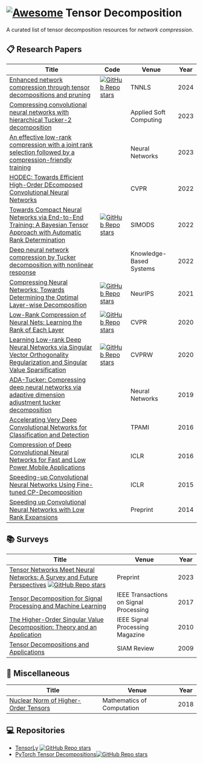 # [![Awesome](https://awesome.re/badge.svg)](https://awesome.re) Tensor Decomposition 
A curated list of tensor decomposition resources for *network compression*.

## :clipboard: Research Papers
| Title                                                        | Code      | Venue      | Year |
| ------------------------------------------------------------ | ----------| ---------- | ---- |
| [Enhanced network compression through tensor decompositions and pruning](https://hal.science/hal-04475167v1) |[![GitHub Repo stars](https://img.shields.io/github/stars/pvtien96/NORTON)](https://github.com/pvtien96/NORTON)| TNNLS | 2024 |
| [Compressing convolutional neural networks with hierarchical Tucker-2 decomposition](https://www.sciencedirect.com/science/article/pii/S156849462200905X) || Applied Soft Computing | 2023 |
| [An effective low-rank compression with a joint rank selection followed by a compression-friendly training](https://www.sciencedirect.com/science/article/pii/S0893608023000242) || Neural Networks | 2023 |
| [HODEC: Towards Efficient High-Order DEcomposed Convolutional Neural Networks](https://ieeexplore.ieee.org/document/9879408) || CVPR | 2022 |
| [Towards Compact Neural Networks via End-to-End Training: A Bayesian Tensor Approach with Automatic Rank Determination](https://arxiv.org/abs/2010.08689) |[![GitHub Repo stars](https://img.shields.io/github/stars/colehawkins/bayesian-tensor-rank-determination)](https://github.com/colehawkins/bayesian-tensor-rank-determination)| SIMODS | 2022 |
| [Deep neural network compression by Tucker decomposition with nonlinear response](https://www.sciencedirect.com/science/article/pii/S0950705122000326) || Knowledge-Based Systems | 2022 |
| [Compressing Neural Networks: Towards Determining the Optimal Layer-wise Decomposition](https://arxiv.org/abs/2107.11442) |[![GitHub Repo stars](https://img.shields.io/github/stars/lucaslie/torchprune)](https://github.com/lucaslie/torchprune)| NeurIPS | 2021 |
| [Low-Rank Compression of Neural Nets: Learning the Rank of Each Layer](https://ieeexplore.ieee.org/document/9157223) |[![GitHub Repo stars](https://img.shields.io/github/stars/UCMerced-ML/LC-model-compression)](https://github.com/UCMerced-ML/LC-model-compression)| CVPR | 2020 |
| [Learning Low-rank Deep Neural Networks via Singular Vector Orthogonality Regularization and Singular Value Sparsification](https://arxiv.org/abs/2004.09031) |[![GitHub Repo stars](https://img.shields.io/github/stars/yanghr/SVD_Prune_EDLCV)](https://github.com/yanghr/SVD_Prune_EDLCV)| CVPRW | 2020 |
| [ADA-Tucker: Compressing deep neural networks via adaptive dimension adjustment tucker decomposition](https://www.sciencedirect.com/science/article/pii/S0893608018303010) || Neural Networks | 2019 |
| [Accelerating Very Deep Convolutional Networks for Classification and Detection](https://arxiv.org/abs/1505.06798) || TPAMI | 2016 |
| [Compression of Deep Convolutional Neural Networks for Fast and Low Power Mobile Applications](https://arxiv.org/abs/1511.06530) || ICLR | 2016 |
| [Speeding-up Convolutional Neural Networks Using Fine-tuned CP-Decomposition](https://arxiv.org/abs/1412.6553) || ICLR | 2015 |
| [Speeding up Convolutional Neural Networks with Low Rank Expansions](https://arxiv.org/abs/1405.3866) || Preprint | 2014 |

## :books: Surveys
| Title                                                        | Venue      | Year |
| ------------------------------------------------------------ | ---------- | ---- |
| [Tensor Networks Meet Neural Networks: A Survey and Future Perspectives](https://arxiv.org/abs/2302.09019) [![GitHub Repo stars](https://img.shields.io/github/stars/tnbar/awesome-tensorial-neural-networks)](https://github.com/tnbar/awesome-tensorial-neural-networks)| Preprint | 2023 |
| [Tensor Decomposition for Signal Processing and Machine Learning](https://ieeexplore.ieee.org/abstract/document/7891546) | IEEE Transactions on Signal Processing | 2017 |
| [The Higher-Order Singular Value Decomposition: Theory and an Application](https://ieeexplore.ieee.org/document/5447070) | IEEE Signal Processing Magazine | 2010 |
| [Tensor Decompositions and Applications](https://epubs.siam.org/doi/10.1137/07070111X) | SIAM Review | 2009 |

## :blue_book: Miscellaneous
| Title                                                        | Venue      | Year |
| ------------------------------------------------------------ | ---------- | ---- |
| [Nuclear Norm of Higher-Order Tensors](https://arxiv.org/abs/1410.6072) | Mathematics of Computation | 2018 |

## :computer: Repositories
- [TensorLy](https://github.com/tensorly/tensorly) [![GitHub Repo stars](https://img.shields.io/github/stars/tensorly/tensorly)](https://github.com/tensorly/tensorly)
- [PyTorch Tensor Decompositions](https://jacobgil.github.io/deeplearning/tensor-decompositions-deep-learning)[![GitHub Repo stars](https://img.shields.io/github/stars/jacobgil/pytorch-tensor-decompositions)](https://github.com/jacobgil/pytorch-tensor-decompositions)
